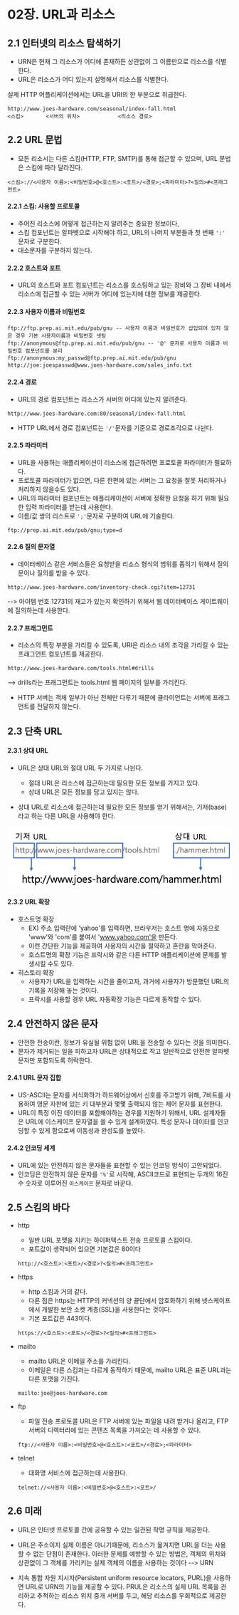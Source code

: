 # 02장. URL과 리소스



## 2.1 인터넷의 리소스  탐색하기

- URN은 현재 그 리소스가 어디에 존재하든 상관없이 그 이름만으로 리소스를 식별한다.
- URL은 리소스가 어디 있는지 설명해서 리소스를 식별한다.

실제 HTTP 어플리케이션에서는 URL을 URI의 한 부분으로 취급한다.



```
http://www.joes-hardware.com/seasonal/index-fall.html
<스킴>       <서버의 위치>            <리소스 경로>
```



## 2.2 URL 문법

- 모든 리소시는 다른 스킴(HTTP, FTP, SMTP)를 통해 접근할 수 있으며, URL 문법은 스킴에 따라 달라진다.

```
<스킴>://<사용자 이름>:<비밀번호>@<호스트>:<포트>/<경로>;<파라미터>?<질의>#<프래그먼트>
```



#### 2.2.1 스킴: 사용할 프로토콜

- 주어진 리소스에 어떻게 접근하는지 알려주는 중요한 정보이다,
- 스킴 컴포넌트는 알파벳으로 시작해야 하고, URL의 나머지 부분들과 첫 번째 `':'` 문자로 구분한다.
- 대소문자를 구분하지 않는다.



#### 2.2.2 호스트와 포트

- URL의 호스트와 포트 컴포넌트는 리소스를 호스팅하고 있는 장비와 그 장비 내에서 리소스에 접근할 수 있는 서버가 어디에 있는지에 대한 정보를 제공한다.



#### 2.2.3 사용자 이름과 비밀번호

```
ftp://ftp.prep.ai.mit.edu/pub/gnu -- 사용자 이름과 비밀번호가 삽입되어 있지 않은 경우 기본 사용자이름과 비밀번호 셋팅
ftp://anonymous@ftp.prep.ai.mit.edu/pub/gnu -- '@' 문자로 사용자 이름과 비밀번호 컴포넌트를 분리
ftp://anonymous:my_passwd@ftp.prep.ai.mit.edu/pub/gnu
http://joe:joespasswd@www.joes-hardware.com/sales_info.txt
```



#### 2.2.4 경로

- URL의 경로 컴포넌트는 리소스가 서버의 어디에 있는지 알려준다.

```
http://www.joes-hardware.com:80/seasonal/index-fall.html
```

- HTTP URL에서 경로 컴포넌트는 `'/'`문자를 기준으로 경로조각으로 나뉜다.



#### 2.2.5 파라미터

- URL을 사용하는 애플리케이션이 리소스에 접근하려면 프로토콜 파라미터가 필요하다.
- 프로토콜 파라미터가 없으면, 다른 한편에 있는 서버는 그 요청을 잘못 처리하거나 처리하지 않을수도 있다.
- URL의 파라미터 컴포넌트는 애플리케이션이 서버에 정확한 요청을 하기 위해 필요한 입력 파라미터를 받는데 사용한다.
- 이름/값 쌍의 리스트로 `';'`문자로 구분하여 URL에 기술한다.

```
ftp://prep.ai.mit.edu/pub/gnu;type=d
```



#### 2.2.6 질의 문자열

- 데이터베이스 같은 서비스들은 요청받을 리소스 형식의 범위를 좁히기 위해서 질의문이나 질의를 받을 수 있다.

```
http://www.joes-hardware.com/inventory-check.cgi?item=12731
```

--> 아이템 번호 12731의 재고가 있는지 확인하기 위해서 웹 데이터베이스 게이트웨이에 질의하는데 사용한다.



#### 2.2.7 프래그먼트

- 리소스의 특정 부분을 가리킬 수 있도록, URI은 리소스 내의 조각을 가리킬 수 있는 프래그먼트 컴포넌트를 제공한다.

```
http://www.joes-hardware.com/tools.html#drills
```

--> drills라는 프래그먼트는 tools.html 웹 페이지의 일부를 가리킨다.

- HTTP 서버는 객체 일부가 아닌 전체만 다루기 때문에 클라이언트는 서버에 프래그먼트를 전달하지 않는다.



## 2.3 단축 URL



#### 2.3.1 상대 URL

- URL은 상대 URL와 절대 URL 두 가지로 나뉜다.
  - 절대 URL은 리소스에 접근하는데 필요한 모든 정보를 가지고 있다.
  - 상대 URL은 모든 정보를 담고 있지는 않다.

- 상대 URL로 리소스에 접근하는데 필요한 모든 정보를 얻기 위해서는, 기저(base)라고 하는 다른 URL을 사용해야 한다.

![STUN](./assets/기저URL.png)



#### 2.3.2 URL 확장

- 호스트명 확장
  - EX) 주소 입력란에 'yahoo'를 입력하면, 브라우저는 호스트 명에 자동으로 'www'와 'com'를 붙여서 'www.yahoo.com'을 만든다.
  - 이런 간단한 기능을 제공하여 사용자의 시간을 절약하고 혼란을 막아준다.
  - 호스트명의 확장 기능은 프락시와 같은 다른 HTTP 애플리케이션에 문제를 발생시킬 수도 있다.
- 히스토리 확장
  - 사용자가 URL을 입력하는 시간을 줄이고자, 과거에 사용자가 방문했던 URL의 기록을 저장해 놓는 것이다.
  - 프락시를 사용할 경우 URL 자동확장 기능은 다르게 동작할 수 있다.



## 2.4 안전하지 않은 문자

- 안전한 전송이란, 정보가 유실될 위험 없이 URL을 전송할 수 있다는 것을 의미한다.
- 문자가 제거되는 일을 피하고자 URL은 상대적으로 작고 일반적으로 안전한 알파벳 문자만 포함되도록 허락한다.



#### 2.4.1 URL 문자 집합

- US-ASCII는 문자를 서식화하가 하드웨어상에서 신호를 주고받기 위해, 7비트를 사용하여 영문 자판에 있는 키 대부분과 몇몇 출력되지 않는 제어 문자를 표현한다.
- URL이 특정 이진 데이터를 포함해야하는 경우를 지원하기 위해서, URL 설계자들은 URL에 이스케이프 문자열을 쓸 수 있게 설계하였다. 특성 문자나 데이터를 인코딩할 수 있게 함으로써 이동성과 완성도를 높였다.



#### 2.4.2 인코딩 세계

- URL에 있는 안전하지 않은 문자들을 표현할 수 있는 인코딩 방식이 고안되었다.
- 인코딩은 안전하지 않은 문자를 `'%'`로 시작해, ASCII코드로 표현되는 두개의 16진수 숫자로 이루어진 `이스케이프` 문자로 바꾼다.



## 2.5 스킴의 바다

- http

  - 일반 URL 포맷을 지키는 하이퍼텍스트 전송 프로토콜 스킴이다.
  - 포트값이 생략되어 있으면 기본값은 80이다

  ```
  http://<호스트>:<포트>/<경로>?<질의>#<프래그먼트>
  ```

  

- https

  - http 스킴과 거의 같다.
  - 다른 점은 https는 HTTP의 커넥션의 양 끝단에서 암호화하기 위해 넷스케이프에서 개발한 보안 소켓 계층(SSL)을 사용한다는 것이다.
  - 기본 포트값은 443이다.

  ```
  https://<호스트>:<포트>/<경로>?<질의>#<프래그먼트>
  ```

  

- mailto

  - mailto URL은 이메일 주소를 가리킨다.
  - 이메일은 다른 스킴과는 다르게 동작하기 때문에, mailto URL은 표준 URL과는 다른 포맷을 가진다.

  ```
  mailto:joe@joes-hardware.com
  ```

  

- ftp

  - 파일 전송 프로토콜 URL은 FTP 서버에 있는 파일을 내려 받거나 올리고, FTP 서버의 디렉터리에 있는 콘텐츠 목록을 가져오는 데 사용할 수 있다.

  ```
  ftp://<사용자 이름>:<비밀번호>@<호스트>:<포트>/<경로>;<파라미터>
  ```

  

- telnet

  - 대화명 서비스에 접근하는데 사용한다.

  ```
  telnet://<사용자 이름>:<비밀번호>@<호스트>:<포트>/
  ```

  

## 2.6 미래

- URL은 인터넷 프로토콜 간에 공유할 수 있는 일관된 작명 규칙을 제공한다.
- URL은 주소이지 실제 이름은 아니기때문에, 리소스가 옮겨지면 URL을 더는 사용할 수 없는 단점이 존재한다. 이러한 문제를 예방할 수 있는 방법은, 객체의 위치와 상관없이 그 객체를 가리키는 실제 객체의 이름을 사용하는 것이다 -->  URN

- 지속 통합 자원 지시자(Persistent uniform resource locators, PURL)을 사용하면 URL로 URN의 기능을 제공할 수 있다. PRUL은 리소스의 실제 URL 목록을 관리하고 추적하는 리소스 위치 중개 서버를 두고, 해당 리소스를 우회적으로 제공한다.